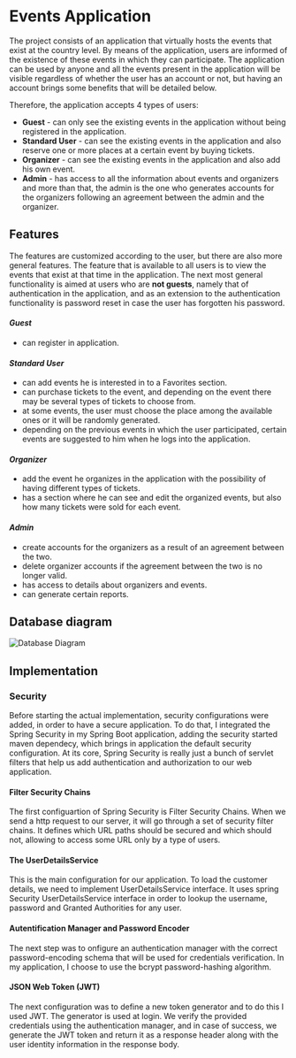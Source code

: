 # Events Application
The project consists of an application that virtually hosts the events that exist at the country level. By means of the application, users are informed of the existence of these events in which they can participate.
The application can be used by anyone and all the events present in the application will be visible regardless of whether the user has an account or not, but having an account brings some benefits that will be detailed below.


Therefore, the application accepts 4 types of users:
- **Guest** - can only see the existing events in the application without being registered in the application.
- **Standard User** -  can see the existing events in the application and also reserve one or more places at a certain event by buying tickets.
- **Organizer** - can see the existing events in the application and also add his own event.
- **Admin** - has access to all the information about events and organizers and more than that, the admin is the one who generates accounts for the organizers following an agreement between the admin and the organizer.

## Features
The features are customized according to the user, but there are also more general features.
The feature that is available to all users is to view the events that exist at that time in the application.
The next most general functionality is aimed at users who are **not guests**, namely that of authentication in the application, and as an extension to the authentication functionality is password reset in case the user has forgotten his password.
#### _Guest_
- can register in application.

#### _Standard User_
- can add events he is interested in to a Favorites section.
- can purchase tickets to the event, and depending on the event there may be several types of tickets to choose from.
- at some events, the user must choose the place among the available ones or it will be randomly generated.
- depending on the previous events in which the user participated, certain events are suggested to him when he logs into the application.

#### _Organizer_
- add the event he organizes in the application with the possibility of having different types of tickets.
- has a section where he can see and edit the organized events, but also how many tickets were sold for each event.

#### _Admin_
- create accounts for the organizers as a result of an agreement between the two.
- delete organizer accounts if the agreement between the two is no longer valid.
- has access to details about organizers and events.
- can generate certain reports.

## Database diagram
![Database Diagram](https://www.planttext.com/api/plantuml/svg/hLPDRzim3BtxLx0TCCJ0Yc83EXI6OVIqowwx6xB5s49iCv3aDDdI_pv9iHr_fabHtIoIZu-F8k4NfPdKTLbuTnpNeaBOIb4oUOWtU5ZjVGYJA4of81byIPwVVtutdr-DAGeVtMsq3n-Jg0jUaqIHLKrm6yZS6GTsGPeb1TfSM6cX3x27C8JLds_mcWkDFaIHvztf74j3hc2YyZHjGHCaf3MLm8N4L0kgFBKHrPP9La9XSFLXYq1Iv-HvfnG9rLckOotI3MhbmpyFO52lu7u0YSX4fQsfNur5EqNokETcgFxwRGYEl6k5Si7Db91Y03R5MyCBTwRo6_dah2Yk848oOvNukyWcPHepaeS0TaocEPEh7qzFlhLmOvcvHPLAiRLoJuqvrN9wMx5o3DGMlcOxagR7yK21Fl--6gsexzNSZt70iq4j1ola5TeppYKgDLCUnGgPLfrp2zn9VsDdMPfIVIAzn5bIWLUWNb3-GpFGYTbtkF22X7AL1C2fDabD6ao5ifDwocddO6BgABfsDsBSIDJgOtYwASCCfTzxALWoKLprIcq-fjGhIRwWegNuUTsrOfhzDsNX8XP6DAPrd0YpvIOKHyC5zhmzF1oFHeFppUW4SDzsEH3y_X88kEeNG9fPTHZ3jNjoEHuToE1kZ35SkOjG3Pr5DcCwSyKt66uNB64q6_SzZFFOps3qrx43clDkj87108o0pi_8mSpfU7Elv_8r86xXB0dJJbkBCNRyG3qlM77pK_8V)

## Implementation
### Security
Before starting the actual implementation, security configurations were added, in order to have a secure application. To do that, I integrated the Spring Security in my Spring Boot application, adding the security started maven dependecy, which brings in application the default security configuration. At its core, Spring Security is really just a bunch of servlet filters that help us add authentication and authorization to our web application.

#### Filter Security Chains
The first configuartion of Spring Security is Filter Security Chains.
When we send a http request to our server, it will go through a set of security filter chains. 
It defines which URL paths should be secured and which should not, allowing to access some URL only by a type of users. 

#### The UserDetailsService
This is the main configuration for our application. To load the customer details, we need to implement UserDetailsService interface. It uses spring Security UserDetailsService interface in order to lookup the username, password and Granted Authorities for any user.

#### Autentification Manager and Password Encoder
The next step was to onfigure an authentication manager with the correct password-encoding schema that will be used for credentials verification.
In my application, I choose to use the bcrypt password-hashing algorithm.

#### JSON Web Token (JWT)
The next configuration was to define a new token generator and to do this I used JWT. The generator is used at login.
We verify the provided credentials using the authentication manager, and in case of success, we generate the JWT token and return it as a response header along with the user identity information in the response body.
